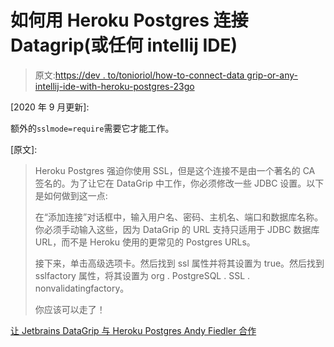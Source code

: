 # 如何用 Heroku Postgres 连接 Datagrip(或任何 intellij IDE)

> 原文:[https://dev . to/tonioriol/how-to-connect-data grip-or-any-intellij-ide-with-heroku-postgres-23go](https://dev.to/tonioriol/how-to-connect-datagrip-or-any-intellij-ide-with-heroku-postgres-23go)

[2020 年 9 月更新]:

额外的`sslmode=require`需要它才能工作。

[原文]:

> Heroku Postgres 强迫你使用 SSL，但是这个连接不是由一个著名的 CA 签名的。为了让它在 DataGrip 中工作，你必须修改一些 JDBC 设置。以下是如何做到这一点:
> 
> 在“添加连接”对话框中，输入用户名、密码、主机名、端口和数据库名称。你必须手动输入这些，因为 DataGrip 的 URL 支持只适用于 JDBC 数据库 URL，而不是 Heroku 使用的更常见的 Postgres URLs。
> 
> 接下来，单击高级选项卡。然后找到 ssl 属性并将其设置为 true。然后找到 sslfactory 属性，将其设置为 org . PostgreSQL . SSL . nonvalidatingfactory。
> 
> 你应该可以走了！

[让 Jetbrains DataGrip 与 Heroku Postgres Andy Fiedler 合作](http://andyfiedler.com/2016/02/getting-jetbrains-datagrip-to-work-with-heroku-postgres)
